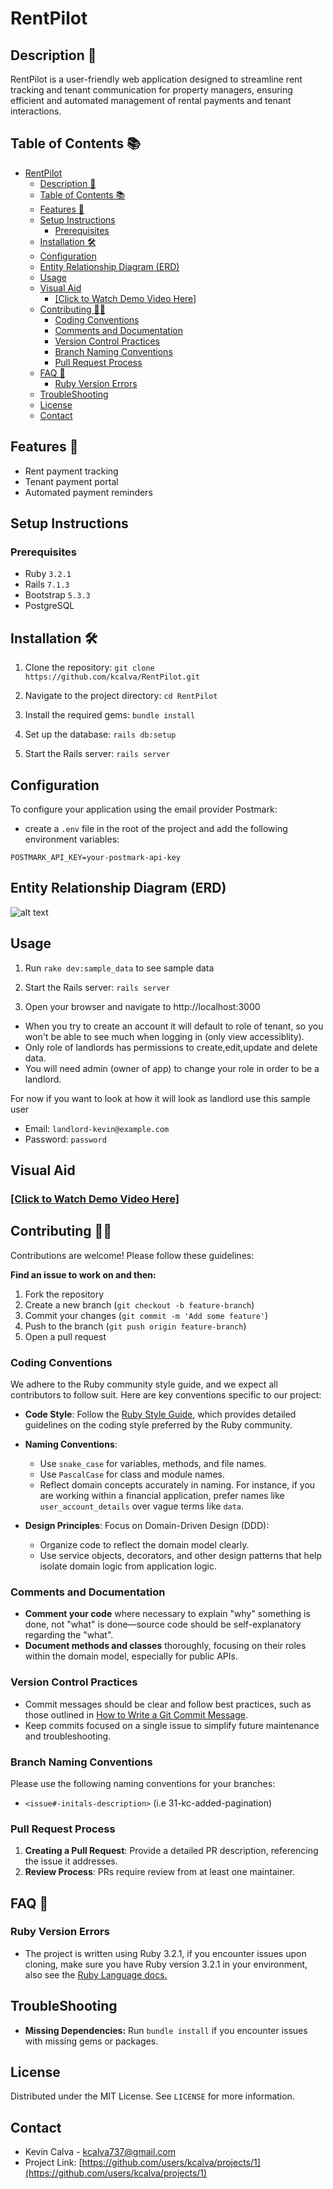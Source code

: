# RentPilot

## Description 📖
RentPilot is a user-friendly web application designed to streamline rent tracking and tenant communication for property managers, ensuring efficient and automated management of rental payments and tenant interactions.

## Table of Contents 📚
- [RentPilot](#rentpilot)
  - [Description 📖](#description-)
  - [Table of Contents 📚](#table-of-contents-)
  - [Features 📲](#features-)
  - [Setup Instructions](#setup-instructions)
    - [Prerequisites](#prerequisites)
  - [Installation 🛠️](#installation-️)
  - [Configuration](#configuration)
  - [Entity Relationship Diagram (ERD)](#entity-relationship-diagram-erd)
  - [Usage](#usage)
  - [Visual Aid](#visual-aid)
    - [\[Click to Watch Demo Video Here\]](#click-to-watch-demo-video-here)
  - [Contributing 🧑‍🔧](#contributing-)
    - [Coding Conventions](#coding-conventions)
    - [Comments and Documentation](#comments-and-documentation)
    - [Version Control Practices](#version-control-practices)
    - [Branch Naming Conventions](#branch-naming-conventions)
    - [Pull Request Process](#pull-request-process)
  - [FAQ 🙋](#faq-)
    - [Ruby Version Errors](#ruby-version-errors)
  - [TroubleShooting](#troubleshooting)
  - [License](#license)
  - [Contact](#contact)

## Features 📲
- Rent payment tracking
- Tenant payment portal
- Automated payment reminders

## Setup Instructions

### Prerequisites
- Ruby `3.2.1`
- Rails `7.1.3`
- Bootstrap `5.3.3`
- PostgreSQL

## Installation 🛠️

1. Clone the repository:
`git clone https://github.com/kcalva/RentPilot.git`

2. Navigate to the project directory:
`cd RentPilot`

3. Install the required gems:
`bundle install`

4. Set up the database:
`rails db:setup`

5. Start the Rails server:
`rails server`


## Configuration
To configure your application using the email provider Postmark:
* create a `.env` file in the root of the project and add the following environment variables:
```env
POSTMARK_API_KEY=your-postmark-api-key
```
## Entity Relationship Diagram (ERD)

![alt text](erd.png)

## Usage
1. Run `rake dev:sample_data` to see sample data
2. Start the Rails server:
`rails server`

3. Open your browser and navigate to http://localhost:3000

- When you try to create an account it will default to role of tenant, so you won't be able to see much when logging in (only view accessiblity).
- Only role of landlords has permissions to create,edit,update and delete data.
- You will need admin (owner of app) to change your role in order to be a landlord.

For now if you want to look at how it will look as landlord use this sample user

* Email: `landlord-kevin@example.com`
* Password: `password`

## Visual Aid
### [[Click to Watch Demo Video Here]](/app/assets/videos/demo_video.mp4)


## Contributing 🧑‍🔧

Contributions are welcome! Please follow these guidelines:

**Find an issue to work on and then:**
1. Fork the repository
2. Create a new branch (`git checkout -b feature-branch`)
3. Commit your changes (`git commit -m 'Add some feature'`)
4. Push to the branch (`git push origin feature-branch`)
5. Open a pull request

### Coding Conventions
We adhere to the Ruby community style guide, and we expect all contributors to follow suit. Here are key conventions specific to our project:

- **Code Style**: Follow the [Ruby Style Guide](https://rubystyle.guide/), which provides detailed guidelines on the coding style preferred by the Ruby community.
- **Naming Conventions**:
  - Use `snake_case` for variables, methods, and file names.
  - Use `PascalCase` for class and module names.
  - Reflect domain concepts accurately in naming. For instance, if you are working within a financial application, prefer names like `user_account_details` over vague terms like `data`.

- **Design Principles**: Focus on Domain-Driven Design (DDD):
  - Organize code to reflect the domain model clearly.
  - Use service objects, decorators, and other design patterns that help isolate domain logic from application logic.

### Comments and Documentation
- **Comment your code** where necessary to explain "why" something is done, not "what" is done—source code should be self-explanatory regarding the "what".
- **Document methods and classes** thoroughly, focusing on their roles within the domain model, especially for public APIs.

### Version Control Practices
- Commit messages should be clear and follow best practices, such as those outlined in [How to Write a Git Commit Message](https://chris.beams.io/posts/git-commit/).
- Keep commits focused on a single issue to simplify future maintenance and troubleshooting.

### Branch Naming Conventions
Please use the following naming conventions for your branches:

- `<issue#-initals-description>` (i.e 31-kc-added-pagination)

### Pull Request Process
1. **Creating a Pull Request**: Provide a detailed PR description, referencing the issue it addresses.
2. **Review Process**: PRs require review from at least one maintainer.

## FAQ 🙋

### Ruby Version Errors
* The project is written using Ruby 3.2.1, if you encounter issues upon cloning, make sure you have Ruby version 3.2.1 in your environment, also see the [Ruby Language docs.](https://www.ruby-lang.org/en/documentation/)

## TroubleShooting
* **Missing Dependencies:**
Run `bundle install` if you encounter issues with missing gems or packages.
## License
Distributed under the MIT License. See `LICENSE` for more information.

## Contact
* Kevin Calva - [kcalva737@gmail.com](mailto:kcalva737@gmail.com)
* Project Link: [https://github.com/users/kcalva/projects/1](https://github.com/users/kcalva/projects/1)
